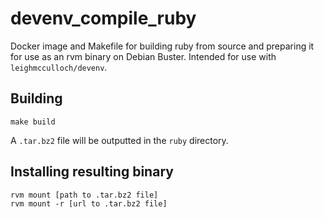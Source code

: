 # devenv_compile_ruby

Docker image and Makefile for building ruby from source and preparing it for
use as an rvm binary on Debian Buster. Intended for use with
`leighmcculloch/devenv`.

## Building

```
make build
```

A `.tar.bz2` file will be outputted in the `ruby` directory.

## Installing resulting binary

```
rvm mount [path to .tar.bz2 file]
rvm mount -r [url to .tar.bz2 file]
```
